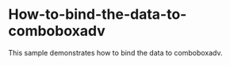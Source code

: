 # How-to-bind-the-data-to-comboboxadv
This sample demonstrates how to bind the data to comboboxadv.
